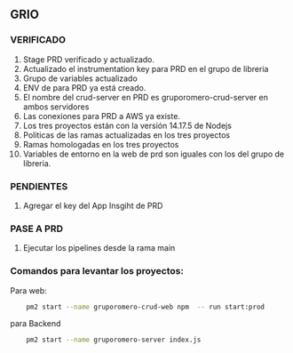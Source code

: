 ## GRIO

### VERIFICADO
1. Stage PRD verificado y actualizado.
2. Actualizado el instrumentation key para PRD en el grupo de libreria
3. Grupo de variables actualizado
4. ENV de para PRD ya está creado.
5. El nombre del crud-server en PRD es gruporomero-crud-server en ambos servidores
6. Las conexiones para PRD a AWS ya existe.
7. Los tres proyectos están con la versión 14.17.5 de Nodejs
8. Politicas de las ramas actualizadas en los tres proyectos
9. Ramas homologadas en los tres proyectos
10. Variables de entorno en la web de prd son iguales con los del grupo de libreria.


### PENDIENTES
1. Agregar el key del App Insgiht de PRD
   
### PASE A PRD
1. Ejecutar los pipelines desde la rama main

### Comandos para levantar los proyectos:
Para web: 
```bash
    pm2 start --name gruporomero-crud-web npm  -- run start:prod
```

para Backend
```bash
    pm2 start --name gruporomero-server index.js
```